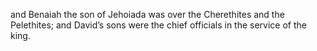 and Benaiah the son of Jehoiada was over the Cherethites and the Pelethites; and David’s sons were the chief officials in the service of the king.
